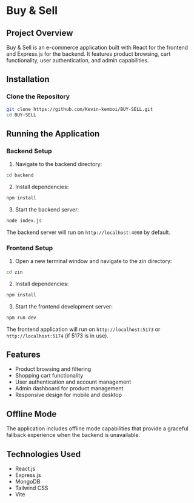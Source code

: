 # Buy & Sell


## Project Overview

Buy & Sell is an e-commerce application built with React for the frontend and Express.js for the backend. It features product browsing, cart functionality, user authentication, and admin capabilities.

## Installation

### Clone the Repository

```bash
git clone https://github.com/Kevin-kemboi/BUY-SELL.git
cd BUY-SELL
```

## Running the Application

### Backend Setup

1. Navigate to the backend directory:

```bash
cd backend
```

2. Install dependencies:

```bash
npm install
```

3. Start the backend server:

```bash
node index.js
```

The backend server will run on `http://localhost:4000` by default.

### Frontend Setup

1. Open a new terminal window and navigate to the zin directory:

```bash
cd zin
```

2. Install dependencies:

```bash
npm install
```

3. Start the frontend development server:

```bash
npm run dev
```

The frontend application will run on `http://localhost:5173` or `http://localhost:5174` (if 5173 is in use).

## Features

- Product browsing and filtering
- Shopping cart functionality
- User authentication and account management
- Admin dashboard for product management
- Responsive design for mobile and desktop

## Offline Mode

The application includes offline mode capabilities that provide a graceful fallback experience when the backend is unavailable.

## Technologies Used

- React.js
- Express.js
- MongoDB
- Tailwind CSS
- Vite
